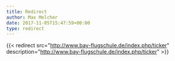 ```yaml
---
title: Redirect
author: Max Melcher
date: 2017-11-05T15:47:59+00:00
type: redirect
---
```

{{< redirect src="http://www.bay-flugschule.de/index.php/ticker" description="http://www.bay-flugschule.de/index.php/ticker" >}}
